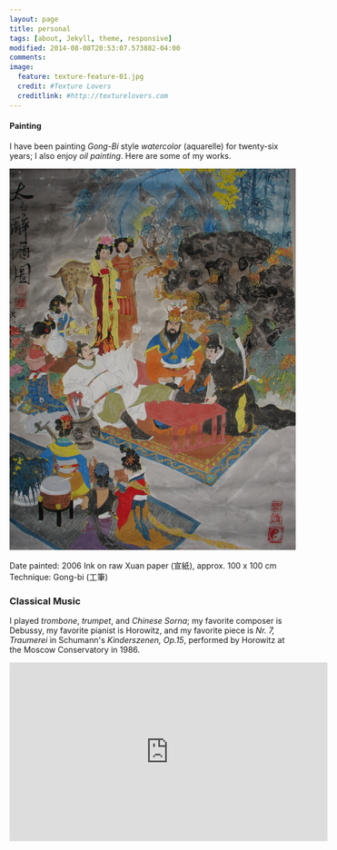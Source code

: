 ```yaml
---
layout: page
title: personal
tags: [about, Jekyll, theme, responsive]
modified: 2014-08-08T20:53:07.573882-04:00
comments: 
image:
  feature: texture-feature-01.jpg
  credit: #Texture Lovers
  creditlink: #http://texturelovers.com
---
```


#### Painting

I have been painting *Gong-Bi* style *watercolor* (aquarelle) for twenty-six years; I also enjoy *oil painting*. Here are some of my works.

![Drunk Li-Bai](/images/Taibai.jpg)

Date painted: 2006
Ink on raw Xuan paper (宣紙), approx. 100 x 100 cm
Technique: Gong-bi (工筆)

  
### Classical Music
 I played *trombone*, *trumpet*, and *Chinese Sorna*; my favorite composer is Debussy, my favorite pianist is Horowitz, and my favorite piece is *Nr. 7, Traumerei* in Schumann's *Kinderszenen, Op.15*, performed by Horowitz at the Moscow Conservatory in 1986.

<iframe width="560" height="315" src="https://www.youtube.com/watch?v=qq7ncjhSqtk" frameborder="0> 

</iframe>
 
### I enjoy collecting and studying red wine, especially when combined with some captivating conversation with my friends.

<br />
---